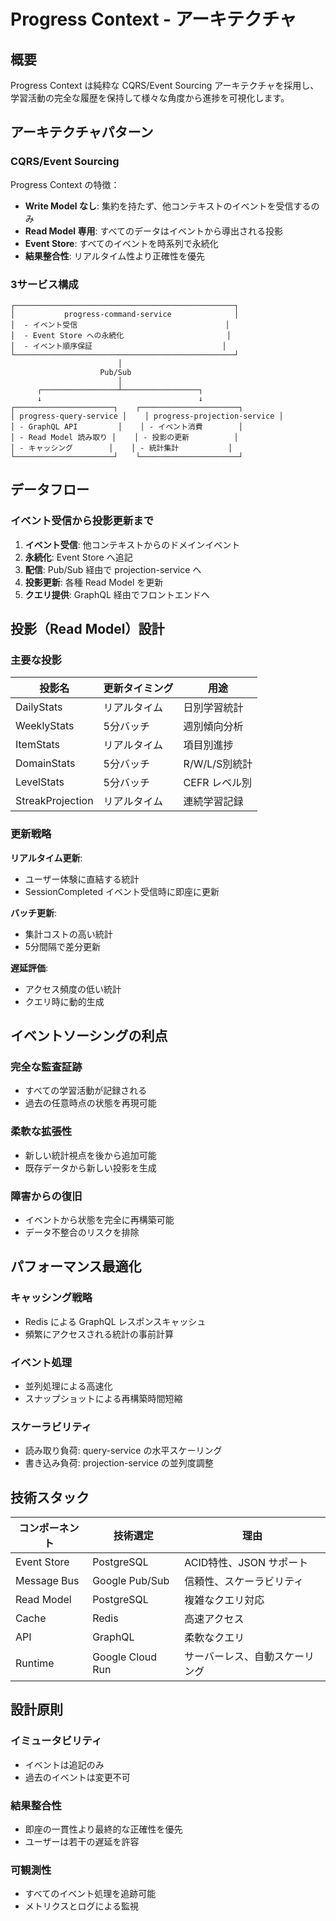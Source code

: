 # Progress Context - アーキテクチャ

## 概要

Progress Context は純粋な CQRS/Event Sourcing アーキテクチャを採用し、学習活動の完全な履歴を保持して様々な角度から進捗を可視化します。

## アーキテクチャパターン

### CQRS/Event Sourcing

Progress Context の特徴：

- **Write Model なし**: 集約を持たず、他コンテキストのイベントを受信するのみ
- **Read Model 専用**: すべてのデータはイベントから導出される投影
- **Event Store**: すべてのイベントを時系列で永続化
- **結果整合性**: リアルタイム性より正確性を優先

### 3サービス構成

```
┌─────────────────────────────────────────────────┐
│           progress-command-service              │
│  - イベント受信                                 │
│  - Event Store への永続化                       │
│  - イベント順序保証                             │
└─────────────────────────────────────────────────┘
                        │
                    Pub/Sub
                        │
      ┌─────────────────┴─────────────────┐
      ↓                                   ↓
┌──────────────────────┐    ┌──────────────────────┐
│ progress-query-service │    │ progress-projection-service │
│ - GraphQL API         │    │ - イベント消費        │
│ - Read Model 読み取り │    │ - 投影の更新          │
│ - キャッシング        │    │ - 統計集計           │
└──────────────────────┘    └──────────────────────┘
```

## データフロー

### イベント受信から投影更新まで

1. **イベント受信**: 他コンテキストからのドメインイベント
2. **永続化**: Event Store へ追記
3. **配信**: Pub/Sub 経由で projection-service へ
4. **投影更新**: 各種 Read Model を更新
5. **クエリ提供**: GraphQL 経由でフロントエンドへ

## 投影（Read Model）設計

### 主要な投影

| 投影名 | 更新タイミング | 用途 |
|--------|--------------|------|
| DailyStats | リアルタイム | 日別学習統計 |
| WeeklyStats | 5分バッチ | 週別傾向分析 |
| ItemStats | リアルタイム | 項目別進捗 |
| DomainStats | 5分バッチ | R/W/L/S別統計 |
| LevelStats | 5分バッチ | CEFR レベル別 |
| StreakProjection | リアルタイム | 連続学習記録 |

### 更新戦略

**リアルタイム更新**:

- ユーザー体験に直結する統計
- SessionCompleted イベント受信時に即座に更新

**バッチ更新**:

- 集計コストの高い統計
- 5分間隔で差分更新

**遅延評価**:

- アクセス頻度の低い統計
- クエリ時に動的生成

## イベントソーシングの利点

### 完全な監査証跡

- すべての学習活動が記録される
- 過去の任意時点の状態を再現可能

### 柔軟な拡張性

- 新しい統計視点を後から追加可能
- 既存データから新しい投影を生成

### 障害からの復旧

- イベントから状態を完全に再構築可能
- データ不整合のリスクを排除

## パフォーマンス最適化

### キャッシング戦略

- Redis による GraphQL レスポンスキャッシュ
- 頻繁にアクセスされる統計の事前計算

### イベント処理

- 並列処理による高速化
- スナップショットによる再構築時間短縮

### スケーラビリティ

- 読み取り負荷: query-service の水平スケーリング
- 書き込み負荷: projection-service の並列度調整

## 技術スタック

| コンポーネント | 技術選定 | 理由 |
|--------------|---------|------|
| Event Store | PostgreSQL | ACID特性、JSON サポート |
| Message Bus | Google Pub/Sub | 信頼性、スケーラビリティ |
| Read Model | PostgreSQL | 複雑なクエリ対応 |
| Cache | Redis | 高速アクセス |
| API | GraphQL | 柔軟なクエリ |
| Runtime | Google Cloud Run | サーバーレス、自動スケーリング |

## 設計原則

### イミュータビリティ

- イベントは追記のみ
- 過去のイベントは変更不可

### 結果整合性

- 即座の一貫性より最終的な正確性を優先
- ユーザーは若干の遅延を許容

### 可観測性

- すべてのイベント処理を追跡可能
- メトリクスとログによる監視
